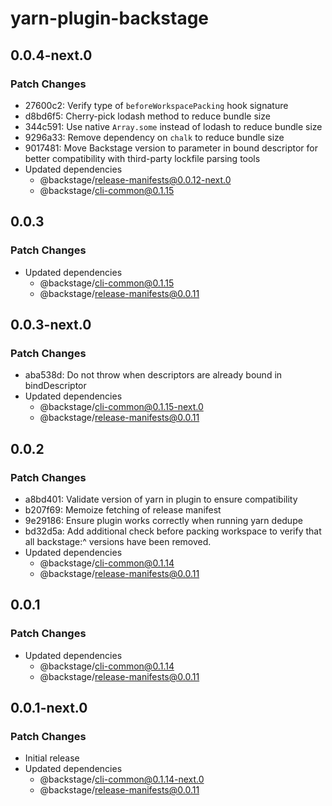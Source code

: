 # yarn-plugin-backstage

## 0.0.4-next.0

### Patch Changes

- 27600c2: Verify type of `beforeWorkspacePacking` hook signature
- d8bd6f5: Cherry-pick lodash method to reduce bundle size
- 344c591: Use native `Array.some` instead of lodash to reduce bundle size
- 9296a33: Remove dependency on `chalk` to reduce bundle size
- 9017481: Move Backstage version to parameter in bound descriptor for better
  compatibility with third-party lockfile parsing tools
- Updated dependencies
  - @backstage/release-manifests@0.0.12-next.0
  - @backstage/cli-common@0.1.15

## 0.0.3

### Patch Changes

- Updated dependencies
  - @backstage/cli-common@0.1.15
  - @backstage/release-manifests@0.0.11

## 0.0.3-next.0

### Patch Changes

- aba538d: Do not throw when descriptors are already bound in bindDescriptor
- Updated dependencies
  - @backstage/cli-common@0.1.15-next.0
  - @backstage/release-manifests@0.0.11

## 0.0.2

### Patch Changes

- a8bd401: Validate version of yarn in plugin to ensure compatibility
- b207f69: Memoize fetching of release manifest
- 9e29186: Ensure plugin works correctly when running yarn dedupe
- bd32d5a: Add additional check before packing workspace to verify that all backstage:^ versions have been removed.
- Updated dependencies
  - @backstage/cli-common@0.1.14
  - @backstage/release-manifests@0.0.11

## 0.0.1

### Patch Changes

- Updated dependencies
  - @backstage/cli-common@0.1.14
  - @backstage/release-manifests@0.0.11

## 0.0.1-next.0

### Patch Changes

- Initial release
- Updated dependencies
  - @backstage/cli-common@0.1.14-next.0
  - @backstage/release-manifests@0.0.11
